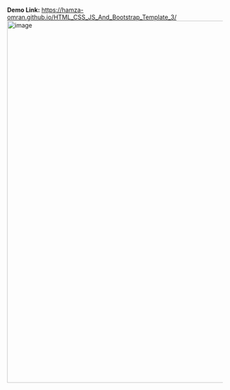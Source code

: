 **Demo Link:** https://hamza-omran.github.io/HTML_CSS_JS_And_Bootstrap_Template_3/
<img width="1696" height="845" alt="image" src="https://github.com/user-attachments/assets/0042771d-cde9-45e6-ad8a-f0ccf3d402da" />

